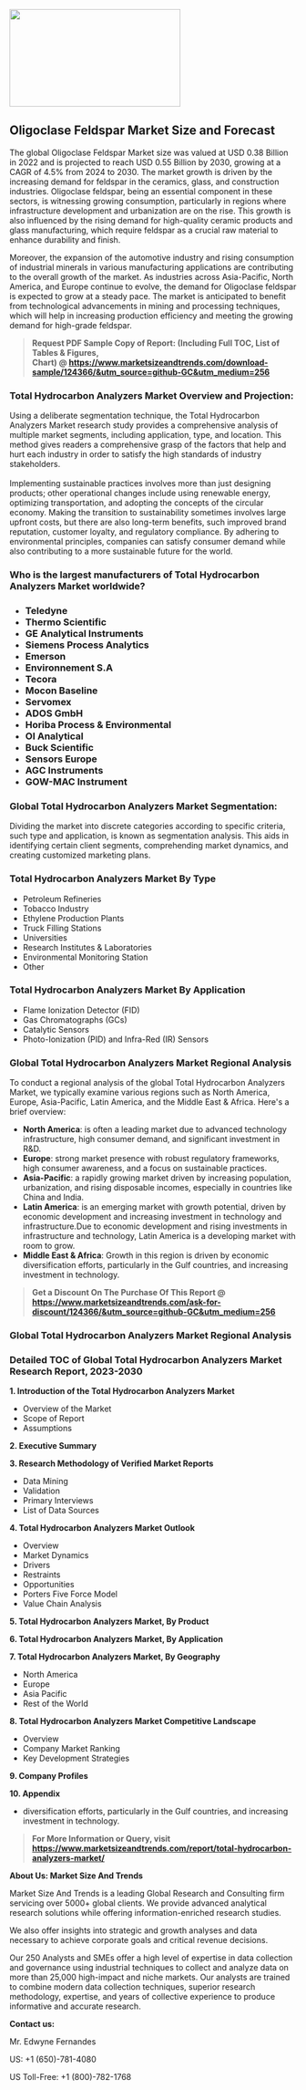 <p><img class="alignnone size-medium wp-image-20088" src="https://ffe5etoiles.com/wp-content/uploads/2024/12/MST1-300x171.png" alt="" width="300" height="171" /></p><h2>Oligoclase Feldspar Market Size and Forecast</h2><p>The global Oligoclase Feldspar Market size was valued at USD 0.38 Billion in 2022 and is projected to reach USD 0.55 Billion by 2030, growing at a CAGR of 4.5% from 2024 to 2030. The market growth is driven by the increasing demand for feldspar in the ceramics, glass, and construction industries. Oligoclase feldspar, being an essential component in these sectors, is witnessing growing consumption, particularly in regions where infrastructure development and urbanization are on the rise. This growth is also influenced by the rising demand for high-quality ceramic products and glass manufacturing, which require feldspar as a crucial raw material to enhance durability and finish.</p><p>Moreover, the expansion of the automotive industry and rising consumption of industrial minerals in various manufacturing applications are contributing to the overall growth of the market. As industries across Asia-Pacific, North America, and Europe continue to evolve, the demand for Oligoclase feldspar is expected to grow at a steady pace. The market is anticipated to benefit from technological advancements in mining and processing techniques, which will help in increasing production efficiency and meeting the growing demand for high-grade feldspar.</p></p><blockquote id="" class=""><strong>Request PDF Sample Copy of Report: (Including Full TOC, List of Tables &amp; Figures, Chart)&nbsp;@&nbsp;<strong><a href="https://www.marketsizeandtrends.com/download-sample/124366/&utm_source=github-GC&utm_medium=256" target="_blank">https://www.marketsizeandtrends.com/download-sample/124366/&utm_source=github-GC&utm_medium=256</a></strong></strong></blockquote><h3 id="" class="">Total Hydrocarbon Analyzers Market&nbsp;Overview and Projection:</h3><p id="" class="">Using a deliberate segmentation technique, the Total Hydrocarbon Analyzers Market research study provides a comprehensive analysis of multiple market segments, including application, type, and location. This method gives readers a comprehensive grasp of the factors that help and hurt each industry in order to satisfy the high standards of industry stakeholders. <br /> <br />Implementing sustainable practices involves more than just designing products; other operational changes include using renewable energy, optimizing transportation, and adopting the concepts of the circular economy. Making the transition to sustainability sometimes involves large upfront costs, but there are also long-term benefits, such improved brand reputation, customer loyalty, and regulatory compliance. By adhering to environmental principles, companies can satisfy consumer demand while also contributing to a more sustainable future for the world.</p><h3 id="" class="">Who is the largest manufacturers of&nbsp;Total Hydrocarbon Analyzers Market worldwide?</h3><h3 class=""><p><ul><li>Teledyne </li><li> Thermo Scientific </li><li> GE Analytical Instruments </li><li> Siemens Process Analytics </li><li> Emerson </li><li> Environnement S.A </li><li> Tecora </li><li> Mocon Baseline </li><li> Servomex </li><li> ADOS GmbH </li><li> Horiba Process & Environmental </li><li> OI Analytical </li><li> Buck Scientific </li><li> Sensors Europe </li><li> AGC Instruments </li><li> GOW-MAC Instrument</li></ul></p></h3><h3 id="" class="">Global&nbsp;Total Hydrocarbon Analyzers Market Segmentation:</h3><p id="" class="">Dividing the market into discrete categories according to specific criteria, such type and application, is known as segmentation analysis. This aids in identifying certain client segments, comprehending market dynamics, and creating customized marketing plans.</p><h3 id="" class="">Total Hydrocarbon Analyzers Market&nbsp;By Type</h3><p><p><ul><li>Petroleum Refineries </li><li> Tobacco Industry </li><li> Ethylene Production Plants </li><li> Truck Filling Stations </li><li> Universities </li><li> Research Institutes & Laboratories </li><li> Environmental Monitoring Station </li><li> Other</p></li></ul></p></p><h3 id="" class="">Total Hydrocarbon Analyzers Market&nbsp;By Application</h3><p class=""><p><ul><li>Flame Ionization Detector (FID) </li><li> Gas Chromatographs (GCs) </li><li> Catalytic Sensors </li><li> Photo-Ionization (PID) and Infra-Red (IR) Sensors</li></ul></p></p><h3 id="" class="">Global Total Hydrocarbon Analyzers Market Regional Analysis</h3><p id="" class="">To conduct a regional analysis of the global Total Hydrocarbon Analyzers Market, we typically examine various regions such as North America, Europe, Asia-Pacific, Latin America, and the Middle East &amp; Africa. Here's a brief overview:</p><ul><li><strong>North America</strong>: is often a leading market due to advanced technology infrastructure, high consumer demand, and significant investment in R&amp;D.</li><li><strong>Europe</strong>: strong market presence with robust regulatory frameworks, high consumer awareness, and a focus on sustainable practices.</li><li><strong>Asia-Pacific</strong>: a rapidly growing market driven by increasing population, urbanization, and rising disposable incomes, especially in countries like China and India.</li><li><strong>Latin America</strong>: is an emerging market with growth potential, driven by economic development and increasing investment in technology and infrastructure.Due to economic development and rising investments in infrastructure and technology, Latin America is a developing market with room to grow.</li><li><strong>Middle East &amp; Africa</strong>: Growth in this region is driven by economic diversification efforts, particularly in the Gulf countries, and increasing investment in technology.</li></ul><blockquote id="" class=""><strong>Get a Discount On The Purchase Of This Report @ <strong><a href="https://www.marketsizeandtrends.com/ask-for-discount/124366/&utm_source=github-GC&utm_medium=256" target="_blank">https://www.marketsizeandtrends.com/ask-for-discount/124366/&utm_source=github-GC&utm_medium=256</a></strong></strong></blockquote><h3 id="" class="">Global Total Hydrocarbon Analyzers Market Regional Analysis</h3><h3 id="" class="">Detailed TOC of Global Total Hydrocarbon Analyzers Market Research Report, 2023-2030</h3><p id="" class=""><strong>1. Introduction of the Total Hydrocarbon Analyzers Market</strong></p><ul><li>Overview of the Market</li><li>Scope of Report</li><li>Assumptions</li></ul><p id="" class=""><strong>2. Executive Summary</strong></p><p id="" class=""><strong>3. Research Methodology of Verified Market Reports</strong></p><ul><li>Data Mining</li><li>Validation</li><li>Primary Interviews</li><li>List of Data Sources</li></ul><p id="" class=""><strong>4. Total Hydrocarbon Analyzers Market Outlook</strong></p><ul><li>Overview</li><li>Market Dynamics</li><li>Drivers</li><li>Restraints</li><li>Opportunities</li><li>Porters Five Force Model</li><li>Value Chain Analysis</li></ul><p id="" class=""><strong>5. Total Hydrocarbon Analyzers Market, By Product</strong></p><p id="" class=""><strong>6. Total Hydrocarbon Analyzers Market, By Application</strong></p><p id="" class=""><strong>7. Total Hydrocarbon Analyzers Market, By Geography</strong></p><ul><li>North America</li><li>Europe</li><li>Asia Pacific</li><li>Rest of the World</li></ul><p id="" class=""><strong>8. Total Hydrocarbon Analyzers Market Competitive Landscape</strong></p><ul><li>Overview</li><li>Company Market Ranking</li><li>Key Development Strategies</li></ul><p id="" class=""><strong>9. Company Profiles</strong></p><p id="" class=""><strong>10. Appendix</strong></p><ul><li>diversification efforts, particularly in the Gulf countries, and increasing investment in technology.</li></ul><blockquote id="" class=""><strong>For More Information or Query, visit <strong><strong><a href="https://www.marketsizeandtrends.com/report/total-hydrocarbon-analyzers-market/" target="_blank">https://www.marketsizeandtrends.com/report/total-hydrocarbon-analyzers-market/</a></strong></strong></strong></blockquote><p id="" class=""><strong>About Us: Market Size And Trends</strong></p><p id="" class="">Market Size And Trends is a leading Global Research and Consulting firm servicing over 5000+ global clients. We provide advanced analytical research solutions while offering information-enriched research studies.</p><p id="" class="">We also offer insights into strategic and growth analyses and data necessary to achieve corporate goals and critical revenue decisions.</p><p id="" class="">Our 250 Analysts and SMEs offer a high level of expertise in data collection and governance using industrial techniques to collect and analyze data on more than 25,000 high-impact and niche markets. Our analysts are trained to combine modern data collection techniques, superior research methodology, expertise, and years of collective experience to produce informative and accurate research.</p><p id="" class=""><strong>Contact us:</strong></p><p id="" class="">Mr. Edwyne Fernandes</p><p id="" class="">US: +1 (650)-781-4080</p><p id="" class="">US Toll-Free: +1 (800)-782-1768</p>
